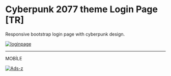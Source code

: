 # Cyberpunk 2077 theme Login Page [TR]

Responsive bootstrap login page with cyberpunk design.

<a href="https://ibb.co/t8LcjBH"><img src="https://i.ibb.co/kQm0bKG/loginpage.jpg" alt="loginpage" border="0"></a>

----------------------------------------------------------------------

MOBİLE

<a href="https://ibb.co/XyT4ZbS"><img src="https://i.ibb.co/WD13W6g/Ads-z.jpg" alt="Ads-z" border="0"></a>
